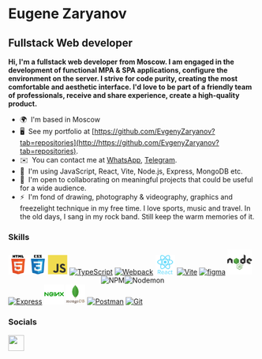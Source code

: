 # __Eugene Zaryanov__

Fullstack Web developer
--------------------

__Hi, I'm a fullstack web developer from Moscow. I am engaged in the development of functional MPA & SPA applications, configure the environment on the server. I strive for code purity, creating the most comfortable and aesthetic interface. I'd love to be part of a friendly team of professionals, receive and share experience, create a high-quality product.__

* 🌍  I'm based in Moscow
* 🖥️  See my portfolio at [https://github.com/EvgenyZaryanov?tab=repositories](http://https://github.com/EvgenyZaryanov?tab=repositories).
* ✉️  You can contact me at [WhatsApp](https://wa.me/79055004952), [Telegram](https://t.me/Eugene_Zar).
* 🧠  I'm using JavaScript, React, Vite, Node.js, Express, MongoDB etc. 
* 🤝  I'm open to collaborating on meaningful projects that could be useful for a wide audience.
* ⚡  I'm fond of drawing, photography & videography, graphics and freezelight technique in my free time. I love sports, music and travel. In the old days, I sang in my rock band. 
      Still keep the warm memories of it. 

### Skills


<p align="left">
<a href="https://www.w3.org/html/" target="_blank" rel="noreferrer"><img src="https://raw.githubusercontent.com/devicons/devicon/master/icons/html5/html5-original-wordmark.svg" width="40" height="40" alt="HTML5"/></a><a href="https://www.w3schools.com/css/" target="_blank" rel="noreferrer"><img src="https://raw.githubusercontent.com/devicons/devicon/master/icons/css3/css3-original-wordmark.svg" width="40" height="40" alt="CSS3"/></a><a href="https://developer.mozilla.org/en-US/docs/Web/JavaScript" target="_blank" rel="noreferrer"><img src="https://raw.githubusercontent.com/devicons/devicon/master/icons/javascript/javascript-original.svg" width="40" height="40" alt="Javascript"/></a> <a href="https://www.typescriptlang.org/" target="_blank" rel="noreferrer"><img src="https://raw.githubusercontent.com/danielcranney/readme-generator/main/public/icons/skills/typescript-colored.svg" width="40" height="40" alt="TypeScript"/></a> <a href="https://webpack.js.org/" target="_blank" rel="noreferrer"><img src="https://raw.githubusercontent.com/danielcranney/readme-generator/main/public/icons/skills/webpack-colored.svg" width="40" height="40" alt="Webpack" /></a> <a href="https://reactjs.org/" target="_blank" rel="noreferrer"><img src="https://raw.githubusercontent.com/devicons/devicon/master/icons/react/react-original-wordmark.svg" alt="React" width="40" height="40" /></a> <a href="https://vitejs.dev/" target="_blank" rel="noreferrer"><img src="https://raw.githubusercontent.com/danielcranney/readme-generator/main/public/icons/skills/vite-colored.svg" width="40" height="40" alt="Vite" /></a> <a href="https://www.figma.com/" target="_blank" rel="noreferrer"><img src="https://www.vectorlogo.zone/logos/figma/figma-icon.svg" alt="figma" width="40" height="40" /></a> <a href="https://nodejs.org" target="_blank" rel="noreferrer"><img src="https://raw.githubusercontent.com/devicons/devicon/master/icons/nodejs/nodejs-original-wordmark.svg" width="50" height="50" alt="NodeJS"/></a> <a style="display: flex; justify-content: center; align-items: center;"><img src="https://img.shields.io/badge/NPM-%23CB3837.svg?style=for-the-badge&logo=npm&logoColor=white" alt="NPM"/> <img src="https://img.shields.io/badge/NODEMON-%23323330.svg?style=for-the-badge&logo=nodemon&logoColor=%BBDEAD" alt="Nodemon"/> <a href="https://expressjs.com/" target="_blank" rel="noreferrer"><img src="https://raw.githubusercontent.com/danielcranney/readme-generator/main/public/icons/skills/express-colored.svg" width="40" height="40" alt="Express"/></a> <a href="https://www.nginx.com" target="_blank" rel="noreferrer"><img src="https://raw.githubusercontent.com/devicons/devicon/master/icons/nginx/nginx-original.svg" width="40" height="40" alt="Nginx"/></a> <a href="https://www.mongodb.com/" target="_blank" rel="noreferrer"><img src="https://raw.githubusercontent.com/devicons/devicon/master/icons/mongodb/mongodb-original-wordmark.svg" alt="mongodb" width="40" height="40" /></a> <a href="https://postman.com" target="_blank" rel="noreferrer"><img src="https://www.vectorlogo.zone/logos/getpostman/getpostman-icon.svg" width="40" height="40" alt="Postman"/></a> <a href="https://git-scm.com/" target="_blank" rel="noreferrer"><img src="https://raw.githubusercontent.com/danielcranney/readme-generator/main/public/icons/skills/git-colored.svg" width="40" height="40" alt="Git"/></a>
</p>
  
### Socials

<p align="left"> <a href="https://www.github.com/EvgenyZaryanov" target="_blank" rel="noreferrer"> <picture> <source media="(prefers-color-scheme: dark)" srcset="https://raw.githubusercontent.com/danielcranney/readme-generator/main/public/icons/socials/github-dark.svg" /> <source media="(prefers-color-scheme: light)" srcset="https://raw.githubusercontent.com/danielcranney/readme-generator/main/public/icons/socials/github.svg" /> <img src="https://raw.githubusercontent.com/danielcranney/readme-generator/main/public/icons/socials/github.svg" width="32" height="32" /> </picture> </a></p>
